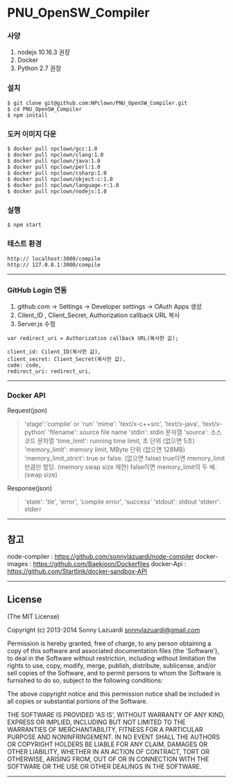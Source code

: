 PNU_OpenSW_Compiler
==============
### 사양
1. nodejs 10.16.3 권장
2. Docker
3. Python 2.7 권장

### 설치

```console
$ git clone git@github.com:NPclown/PNU_OpenSW_Compiler.git
$ cd PNU_OpenSW_Compiler
$ npm install
```

### 도커 이미지 다운
```console
$ docker pull npclown/gcc:1.0
$ docker pull npclown/clang:1.0
$ docker pull npclown/java:1.0
$ docker pull npclown/perl:1.0
$ docker pull npclown/csharp:1.0
$ docker pull npclown/object-c:1.0
$ docker pull npclown/language-r:1.0
$ docker pull npclown/nodejs:1.0
```

### 실행
```console
$ npm start
```

### 테스트 환경
```
http:// localhost:3000/compile
http:// 127.0.0.1:3000/compile
```
___

### GitHub Login 연동

1. github.com -> Settings -> Developer settings -> OAuth Apps 생성
2. Cilent_ID , Client_Secret, Authorization callback URL 복사
3. Server.js 수정
```
var redirect_uri = Authorization callback URL(복사한 값);

client_id: Cilent_ID(복사한 값),
client_secret: Client_Secret(복사한 값),
code: code,
redirect_uri: redirect_uri,
```
___
### Docker API
Request(json)
> 'stage':'compile' or 'run'
'mime': 'text/x-c++src', 'text/x-java', 'text/x-python'
'filename': source file name
'stdin': stdin 문자열
'source': 소스코드 문자열
'time_limit': running time limit, 초 단위 (없으면 5초)
'memory_limit': memory limit, MByte 단위 (없으면 128MB)
'memory_limit_strict': true or false. (없으면 false) true이면 memory_limit만큼만 할당. 
(memory swap size 제한) false이면 memory_limit의 두 배.(swap size)

Response(json)
>'state': 'tle', 'error', 'compile error', 'success'
'stdout': stdout
'stderr': stderr
___
## 참고
node-compiler : https://github.com/sonnylazuardi/node-compiler 
docker-images : https://github.com/Baekjoon/Dockerfiles
docker-Api : https://github.com/Startlink/docker-sandbox-API
___
## License

(The MIT License)

Copyright (c) 2013-2014 Sonny Lazuardi <sonnylazuardi@gmail.com>

Permission is hereby granted, free of charge, to any person obtaining
a copy of this software and associated documentation files (the
'Software'), to deal in the Software without restriction, including
without limitation the rights to use, copy, modify, merge, publish,
distribute, sublicense, and/or sell copies of the Software, and to
permit persons to whom the Software is furnished to do so, subject to
the following conditions:

The above copyright notice and this permission notice shall be
included in all copies or substantial portions of the Software.

THE SOFTWARE IS PROVIDED 'AS IS', WITHOUT WARRANTY OF ANY KIND,
EXPRESS OR IMPLIED, INCLUDING BUT NOT LIMITED TO THE WARRANTIES OF
MERCHANTABILITY, FITNESS FOR A PARTICULAR PURPOSE AND NONINFRINGEMENT.
IN NO EVENT SHALL THE AUTHORS OR COPYRIGHT HOLDERS BE LIABLE FOR ANY
CLAIM, DAMAGES OR OTHER LIABILITY, WHETHER IN AN ACTION OF CONTRACT,
TORT OR OTHERWISE, ARISING FROM, OUT OF OR IN CONNECTION WITH THE
SOFTWARE OR THE USE OR OTHER DEALINGS IN THE SOFTWARE.

---
